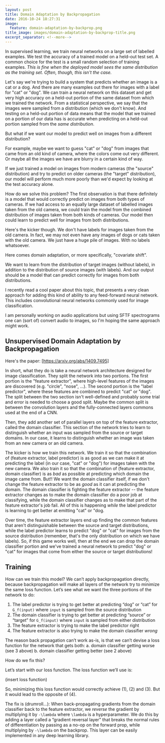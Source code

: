 ```yaml
---
layout: post
title: Domain Adaptation by Backpropagation
date: 2016-10-24 18:27:31
image:
  feature: domain-adaptation-by-backprop.png
title_image: images/domain-adaptation-by-backprop-title.png
excerpt_separator: <!--more-->
---
```



In supervised learning, we train neural networks on a large set of
labelled examples. We test the accuracy of a trained model on a
held-out test set. A common choice for the test is a small random
selection of training examples. *This is fine when the deployed model
sees the same distribution as the training set. Often, though, this
isn't the case.*<!--more-->

Let's say we're trying to build a system that predicts whether an image is a cat or a dog. And there are many examples out there for images with a label for "cat" or "dog". We can train a neural network on this dataset and get very high accuracy on a held-out portion of the same dataset from which we trained the network. From a statistical perspective, we say that the images were sampled from a distribution (which we don't know). And testing on a held-out portion of data means that the model that we trained on a portion of our data has is accurate when predicting on a held-out portion sampled from the *same distribution*.

But what if we want our model to predict well on images from a different distribution?

For example, maybe we want to guess "cat" or "dog" from images that came from an old kind of camera, where the colors come out very different. Or maybe all the images we have are blurry in a certain kind of way.

If we just trained a model on images from modern cameras (the "source" distribution) and try to predict on older cameras (the "target" distribution), our model will perform much more poorly than we'd expect by looking at the test accuracy alone.

How do we solve this problem? The first observation is that there definitely is a model that would correctly predict on images from both types of cameras. If we had access to an equally large dataset of labelled images taken from the old camera, we could train the model from the combined distribution of images taken from both kinds of cameras. Our model then could learn to predict well for images from both distributions.

Here's the kicker though. We don't have labels for images taken from the old camera. In fact, we may not even have any images of dogs or cats taken with the old camera. We just have a huge pile of images. With no labels whatsoever.

Here comes domain adaptation, or more specifically, "covariate shift".

We want to learn from the distribution of target images (without labels), in addition to the distribution of source images (with labels). And our output should be a model that can predict correctly for images from both distributions.

I recently read a cool paper about this topic, that presents a very clean approach for adding this kind of ability to any feed-forward neural network. This includes convolutional neural networks commonly used for image classification.

I am personally working on audio applications but using SFTF spectrograms one can (sort of) convert audio to images, so I'm hoping the same approach might work.

## Unsupervised Domain Adaptation by Backpropagation

Here's the paper: [https://arxiv.org/abs/1409.7495]

In short, what they do is take a neural network architecture designed for image classification. They split the network into two portions. The first portion is the "feature extractor", where high-level features of the images are discovered (e.g. "circle", "nose", ...). The second portion is the "label predictor", where these features are combined to predict "cat" or "dog". The split between the two section isn't well-defined and probably some trial and error is needed to choose a good split. Maybe the common split is between the convolution layers and the fully-connected layers commons used at the end of a CNN.

Then, they add another set of parallel layers on top of the feature extractor, called the domain classifier. This section of the network tries to learn to distinguish whether an input was sampled from the source or target domains. In our case, it learns to distinguish whether an image was taken from an new camera or an old camera.

The kicker is how we train this network. We train it so that the combination of (feature extractor, label predictor) is as good as we can make it at predicting the label (in our case, "cat" or "dog") for images taken with the new camera. We also train it so that the combination of (feature extractor, domain classifier) is as *bad* as possible at predicting which domain the image came from. But!! We want the domain classifier itself, if we don't change the feature extractor to be as *good* as it can at predicting the domain. The domain classifier is fighting the feature extractor -- the feature extractor changes as to make the domain classifier do a poor job at classifying, while the domain classifier changes as to make that part of the feature extractor's job fail. All of this is happening *while* the label predictor is learning to get better at emitting "cat" or "dog.

Over time, the feature extractor layers end up finding the common features that aren't distinguishable between the source and target distributions, while the label predictor learns to predict "dog" or "cat" for images from the source distribution (remember, that's the only distribution on which we have labels). So, if this game works well, then at the end we can drop the domain classifier portion and we've trained a neural network to predict "dog" or "cat" for images that come from either the source or target distributions!

## Training

How can we train this model? We can’t apply backpropagation directly, because backpropagation will make all layers of the network try to minimize the same loss function. Let’s see what we want the three portions of the network to do:

1. The label predictor is trying to get better at predicting “dog” or “cat” for `G_f(input)` where `input` is sampled from the source distribution
2. The domain classifier is trying to get better at predicting “source” or “target” for `G_f(input)` where `input` is sampled from either distribution
3. The feature extractor is trying to make the label predictor right
4. The feature extractor is also trying to make the domain classifier *wrong*

The reason back propagation can’t work as-is, is that we can’t devise a loss function for the network that gets both:
a. domain classifier getting worse (see 3 above)
b. domain classifier getting better (see 2 above)

How do we fix this?

Let’s start with our loss function. The loss function we’ll use is:

(insert loss function)

So, minimizing this loss function would correctly achieve (1), (2) and (3). But it would lead to the opposite of (4).

The fix is (drumroll…): When back-propagating gradients from the domain classifier back to the feature extractor, we *reverse* the gradient by multiplying it by `-\lambda` where `\lambda` is a hyperparameter. We do this by adding a layer called a “gradient reversal layer” that breaks the normal rules of differentiation by passing as a no-op on the forward prop, while  multiplying by `-\lambda` on the backprop. This layer can be easily implemented in any deep learning library.
